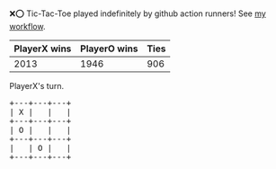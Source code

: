 :x::o: Tic-Tac-Toe played indefinitely by github action runners! See [my workflow](.github/workflows/play.yaml).

|PlayerX wins|PlayerO wins|Ties|
|-|-|-|
|2013|1946|906|

PlayerX's turn.

<pre>
+---+---+---+
| X |   |   |
+---+---+---+
| O |   |   |
+---+---+---+
|   | O |   |
+---+---+---+
</pre>